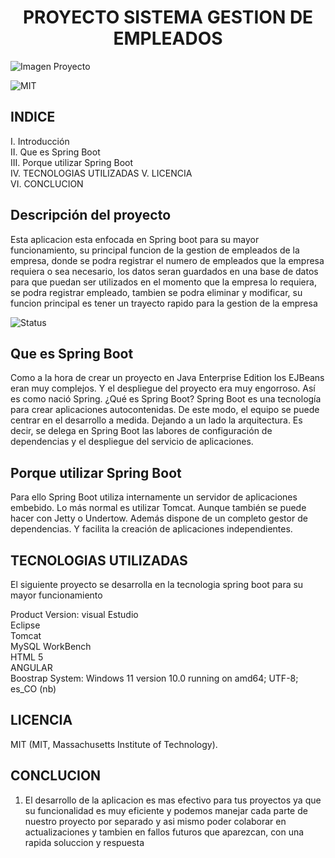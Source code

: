 <h1 align="center"> PROYECTO SISTEMA GESTION DE EMPLEADOS </h1>

![Imagen Proyecto](https://user-images.githubusercontent.com/99971132/205457873-f03e4cd5-e60e-4cfa-9114-f3c53be20c0f.PNG)

![MIT](https://user-images.githubusercontent.com/99971132/205457893-36b247d9-e395-47fc-b6d7-63364b7621e6.PNG)

<h2>INDICE</h2>

I.  Introducción </br>
II. Que es Spring Boot </br>
III. Porque utilizar Spring Boot </br>
IV. TECNOLOGIAS UTILIZADAS
V. LICENCIA </br>
VI. CONCLUCION </br>


<h2>Descripción del proyecto</h2>

<p>Esta aplicacion esta enfocada en Spring boot para su mayor funcionamiento, su principal funcion de la gestion de empleados de la empresa,
  donde se podra registrar el numero de empleados que la empresa requiera o sea necesario, los datos seran guardados en una base de datos para que
  puedan ser utilizados en el momento que la empresa lo requiera, se podra registrar empleado, tambien se podra eliminar y modificar, su funcion principal
  es tener un trayecto rapido para la gestion de la empresa</br>
  

![Status](https://user-images.githubusercontent.com/99971132/205458411-7916ab7d-7c13-4ca3-88c0-f47960bd12d8.PNG)

<h2>Que es Spring Boot</h2>

Como a la hora de crear un proyecto en Java Enterprise Edition los EJBeans eran muy complejos. Y el despliegue del proyecto era muy engorroso. Así es como nació Spring. ¿Qué es Spring Boot? Spring Boot es una tecnología para crear aplicaciones autocontenidas. De este modo, el equipo se puede centrar en el desarrollo a medida. Dejando a un lado la arquitectura. Es decir, se delega en Spring Boot las labores de configuración de dependencias y el despliegue del servicio de aplicaciones.

<h2>Porque utilizar Spring Boot</h2>

Para ello Spring Boot utiliza internamente un servidor de aplicaciones embebido. Lo más normal es utilizar Tomcat. Aunque también se puede hacer con Jetty o Undertow. Además dispone de un completo gestor de dependencias. Y facilita la creación de aplicaciones independientes.

<h2>TECNOLOGIAS UTILIZADAS</h2>

El siguiente proyecto se desarrolla en la tecnologia spring boot para su mayor funcionamiento 

Product Version: visual Estudio </br>
Eclipse </br>
Tomcat </br>
MySQL WorkBench </br>
HTML 5 </br>
ANGULAR </br>
Boostrap
System: Windows 11 version 10.0 running on amd64; UTF-8; es_CO (nb) </br>

<h2>LICENCIA</h2>

MIT (MIT, Massachusetts Institute of Technology).

<h2>CONCLUCION</h2>

1. El desarrollo de la aplicacion es mas efectivo para tus proyectos ya que su funcionalidad es muy eficiente y podemos manejar cada parte de nuestro proyecto por separado y asi mismo poder colaborar en actualizaciones y tambien en fallos futuros que aparezcan, con una rapida soluccion y respuesta </br>


